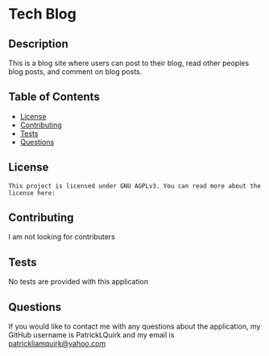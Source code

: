 
# Tech Blog

## Description
This is a blog site where users can post to their blog, read other peoples blog posts, and comment on blog posts.

## Table of Contents

- [License](#license)
- [Contributing](#contributing)
- [Tests](#tests)
- [Questions](#questions)

## License

    This project is licensed under GNU AGPLv3. You can read more about the license here: 
    

## Contributing
I am not looking for contributers

## Tests
No tests are provided with this application

## Questions
If you would like to contact me with any questions about the application, my GitHub username is PatrickLQuirk and my email is patrickliamquirk@yahoo.com
